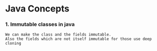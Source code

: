 # Java Concepts

### 1. Immutable classes in java
    We can make the class and the fields immutable.
    Also the fields which are not itself immutable for those use deep cloning
    